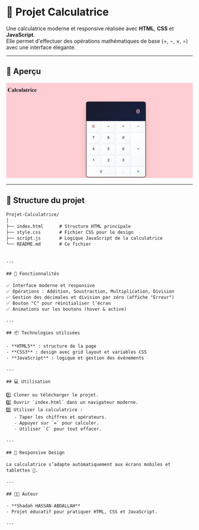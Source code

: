 # 📱 Projet Calculatrice

Une calculatrice moderne et responsive réalisée avec **HTML**, **CSS** et **JavaScript**.  
Elle permet d'effectuer des opérations mathématiques de base (+, −, ×, ÷) avec une interface élégante.

---

## 🌟 Aperçu

![Aperçu de la Calculatrice](Calculatrice.webp)
 
---

## 📂 Structure du projet

```text
Projet-Calculatrice/
│
├── index.html      # Structure HTML principale
├── style.css       # Fichier CSS pour le design
├── script.js       # Logique JavaScript de la calculatrice
└── README.md       # Ce fichier


---

## 🚀 Fonctionnalités

✅ Interface moderne et responsive  
✅ Opérations : Addition, Soustraction, Multiplication, Division  
✅ Gestion des décimales et division par zéro (affiche "Erreur")  
✅ Bouton "C" pour réinitialiser l’écran  
✅ Animations sur les boutons (hover & active)

---

## 📦 Technologies utilisées

- **HTML5** : structure de la page
- **CSS3** : design avec grid layout et variables CSS
- **JavaScript** : logique et gestion des événements

---

## 💻 Utilisation

1️⃣ Cloner ou télécharger le projet.  
2️⃣ Ouvrir `index.html` dans un navigateur moderne.  
3️⃣ Utiliser la calculatrice :  
   - Taper les chiffres et opérateurs.  
   - Appuyer sur `=` pour calculer.  
   - Utiliser `C` pour tout effacer.

---

## 📱 Responsive Design

La calculatrice s’adapte automatiquement aux écrans mobiles et tablettes 📱.

---

## 👨‍💻 Auteur

- **Shadah HASSAN-ABDALLAH**
- Projet éducatif pour pratiquer HTML, CSS et JavaScript.

---



